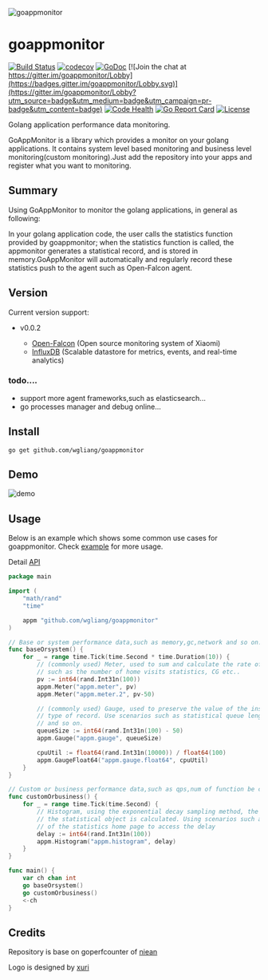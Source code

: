 ![goappmonitor](./logo.png)

# goappmonitor
[![Build Status](https://travis-ci.org/wgliang/goappmonitor.svg?branch=master)](https://travis-ci.org/wgliang/goappmonitor)
[![codecov](https://codecov.io/gh/wgliang/goappmonitor/branch/master/graph/badge.svg)](https://codecov.io/gh/wgliang/goappmonitor)
[![GoDoc](https://godoc.org/github.com/wgliang/goappmonitor?status.svg)](https://godoc.org/github.com/wgliang/goappmonitor)
[![Join the chat at https://gitter.im/goappmonitor/Lobby](https://badges.gitter.im/goappmonitor/Lobby.svg)](https://gitter.im/goappmonitor/Lobby?utm_source=badge&utm_medium=badge&utm_campaign=pr-badge&utm_content=badge)
[![Code Health](https://landscape.io/github/wgliang/goappmonitor/master/landscape.svg?style=flat)](https://landscape.io/github/wgliang/goappmonitor/master)
[![Go Report Card](https://goreportcard.com/badge/github.com/wgliang/goappmonitor)](https://goreportcard.com/report/github.com/wgliang/goappmonitor)
[![License](https://img.shields.io/badge/LICENSE-Apache2.0-ff69b4.svg)](http://www.apache.org/licenses/LICENSE-2.0.html)

Golang application performance data monitoring.


GoAppMonitor is a library which provides a monitor on your golang applications. It contains system level based monitoring and business level monitoring(custom monitoring).Just add the repository into your apps and register what you want to monitoring.

## Summary

Using GoAppMonitor to monitor the golang applications, in general as following:

In your golang application code, the user calls the statistics function provided by goappmonitor; when the statistics function is called, the appmonitor generates a statistical record, and is stored in memory.GoAppMonitor will automatically and regularly record these statistics push to the agent such as Open-Falcon agent.

## Version

Current version support:

- v0.0.2

	* [Open-Falcon](https://github.com/XiaoMi/open-falcon) (Open source monitoring system of Xiaomi)
	* [InfluxDB](https://github.com/influxdata/influxdb) (Scalable datastore for metrics, events, and real-time analytics)

### todo....

* support more agent frameworks,such as elasticsearch...
* go processes manager and debug online...


## Install

    go get github.com/wgliang/goappmonitor


## Demo

![demo](./doc/demo.png)

## Usage

Below is an example which shows some common use cases for goappmonitor.  Check 
[example](https://github.com/wgliang/goappmonitor/blob/master/example) for more
usage. 

Detail [API](./doc/API.md)

```go
package main

import (
	"math/rand"
	"time"

	appm "github.com/wgliang/goappmonitor"
)

// Base or system performance data,such as memory,gc,network and so on.
func baseOrsystem() {
	for _ = range time.Tick(time.Second * time.Duration(10)) {
		// (commonly used) Meter, used to sum and calculate the rate of change. Use scenarios
		// such as the number of home visits statistics, CG etc..
		pv := int64(rand.Int31n(100))
		appm.Meter("appm.meter", pv)
		appm.Meter("appm.meter.2", pv-50)

		// (commonly used) Gauge, used to preserve the value of the instantaneous value of the
		// type of record. Use scenarios such as statistical queue length, statistics CPU usage,
		// and so on.
		queueSize := int64(rand.Int31n(100) - 50)
		appm.Gauge("appm.gauge", queueSize)

		cpuUtil := float64(rand.Int31n(10000)) / float64(100)
		appm.GaugeFloat64("appm.gauge.float64", cpuUtil)
	}
}

// Custom or business performance data,such as qps,num of function be called, task queue and so on.
func customOrbusiness() {
	for _ = range time.Tick(time.Second) {
		// Histogram, using the exponential decay sampling method, the probability distribution of
		// the statistical object is calculated. Using scenarios such as the probability distribution
		// of the statistics home page to access the delay
		delay := int64(rand.Int31n(100))
		appm.Histogram("appm.histogram", delay)
	}
}

func main() {
	var ch chan int
	go baseOrsystem()
	go customOrbusiness()
	<-ch
}
```

## Credits

Repository is base on goperfcounter of [niean](https://github.com/niean/goperfcounter)

Logo is designed by [xuri](https://github.com/Luxurioust)
